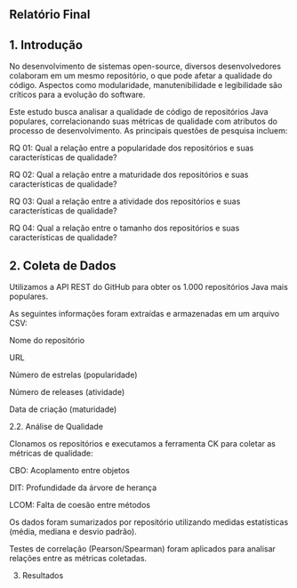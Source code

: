 ## Relatório Final
## 1. Introdução

No desenvolvimento de sistemas open-source, diversos desenvolvedores colaboram em um mesmo repositório, o que pode afetar a qualidade do código. Aspectos como modularidade, manutenibilidade e legibilidade são críticos para a evolução do software.

Este estudo busca analisar a qualidade de código de repositórios Java populares, correlacionando suas métricas de qualidade com atributos do processo de desenvolvimento. As principais questões de pesquisa incluem:

RQ 01: Qual a relação entre a popularidade dos repositórios e suas características de qualidade?

RQ 02: Qual a relação entre a maturidade dos repositórios e suas características de qualidade?

RQ 03: Qual a relação entre a atividade dos repositórios e suas características de qualidade?

RQ 04: Qual a relação entre o tamanho dos repositórios e suas características de qualidade?

## 2. Coleta de Dados

Utilizamos a API REST do GitHub para obter os 1.000 repositórios Java mais populares.

As seguintes informações foram extraídas e armazenadas em um arquivo CSV:

Nome do repositório

URL

Número de estrelas (popularidade)

Número de releases (atividade)

Data de criação (maturidade)

2.2. Análise de Qualidade

Clonamos os repositórios e executamos a ferramenta CK para coletar as métricas de qualidade:

CBO: Acoplamento entre objetos

DIT: Profundidade da árvore de herança

LCOM: Falta de coesão entre métodos

Os dados foram sumarizados por repositório utilizando medidas estatísticas (média, mediana e desvio padrão).

Testes de correlação (Pearson/Spearman) foram aplicados para analisar relações entre as métricas coletadas.

3. Resultados
